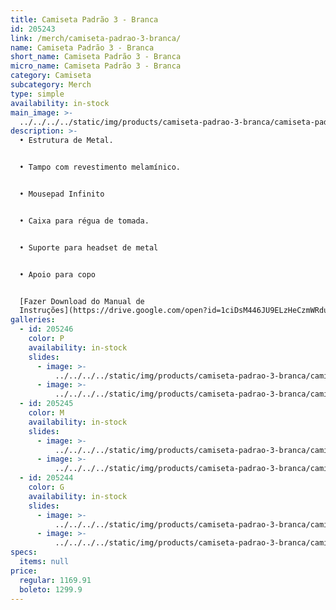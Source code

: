 ```yaml
---
title: Camiseta Padrão 3 - Branca
id: 205243
link: /merch/camiseta-padrao-3-branca/
name: Camiseta Padrão 3 - Branca
short_name: Camiseta Padrão 3 - Branca
micro_name: Camiseta Padrão 3 - Branca
category: Camiseta
subcategory: Merch
type: simple
availability: in-stock
main_image: >-
  ../../../../static/img/products/camiseta-padrao-3-branca/camiseta-padrao-3-branca.png
description: >-
  • Estrutura de Metal.


  • Tampo com revestimento melamínico.


  • Mousepad Infinito


  • Caixa para régua de tomada.


  • Suporte para headset de metal


  • Apoio para copo


  [Fazer Download do Manual de
  Instruções](https://drive.google.com/open?id=1ciDsM446JU9ELzHeCzmWRduGqkkbOzIM)
galleries:
  - id: 205246
    color: P
    availability: in-stock
    slides:
      - image: >-
          ../../../../static/img/products/camiseta-padrao-3-branca/camiseta-padrao-3-branca.png
      - image: >-
          ../../../../static/img/products/camiseta-padrao-3-branca/camiseta-padrao-3-branca.png
  - id: 205245
    color: M
    availability: in-stock
    slides:
      - image: >-
          ../../../../static/img/products/camiseta-padrao-3-branca/camiseta-padrao-3-branca.png
      - image: >-
          ../../../../static/img/products/camiseta-padrao-3-branca/camiseta-padrao-3-branca.png
  - id: 205244
    color: G
    availability: in-stock
    slides:
      - image: >-
          ../../../../static/img/products/camiseta-padrao-3-branca/camiseta-padrao-3-branca.png
      - image: >-
          ../../../../static/img/products/camiseta-padrao-3-branca/camiseta-padrao-3-branca.png
specs:
  items: null
price:
  regular: 1169.91
  boleto: 1299.9
---
```

